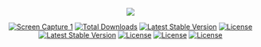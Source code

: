 <p align="center"><img src="https://laravel.com/assets/img/components/logo-laravel.svg"></p>

<p align="center">
<a href="https://imgur.com/Xeoz9gy"><img src="https://imgur.com/Xeoz9gy" alt="Screen Capture 1"></a>
<a href="https://imgur.com/s4cCwTD"><img src="https://imgur.com/s4cCwTD" alt="Total Downloads"></a>
<a href="https://imgur.com/sDcdJmx"><img src="https://imgur.com/sDcdJmx" alt="Latest Stable Version"></a>
<a href="https://imgur.com/xm07PL0"><img src="https://imgur.com/xm07PL0" alt="License"></a>
<a href="https://imgur.com/UFBzJTl"><img src="https://imgur.com/UFBzJTl" alt="Latest Stable Version"></a>
<a href="https://imgur.com/oWE6SGi"><img src="https://imgur.com/oWE6SGi" alt="License"></a>
<a href="https://imgur.com/pyNLMWa"><img src="https://imgur.com/pyNLMWa" alt="License"></a>
<a href="https://imgur.com/KR3HXUP"><img src="https://imgur.com/KR3HXUP" alt="License"></a>
</p>
